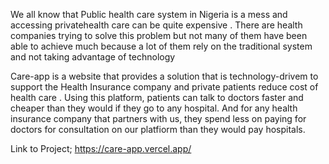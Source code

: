 We all know that Public health care system in Nigeria is a mess and accessing privatehealth care can be quite expensive . There are health companies trying to solve this problem but not many of them have been able to achieve much because a lot of them rely on the traditional system and not taking advantage of technology


Care-app is a website that provides a solution that is technology-drivem to support the Health Insurance company and private patients reduce cost of health care . Using this platform, patients can talk to doctors faster and cheaper than they would if they go to any hospital. And for any health insurance company that partners with us, they spend less on paying for doctors for consultation on our platfiorm than they would pay hospitals.


Link to Project; https://care-app.vercel.app/

